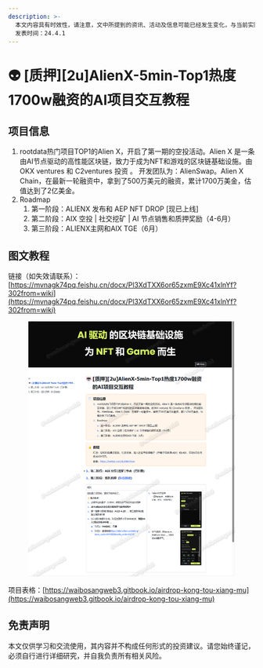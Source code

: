 ```yaml
---
description: >-
  本文内容具有时效性，请注意，文中所提到的资讯、活动及信息可能已经发生变化，与当前实际情况有所不同。我们建议您在做出任何决策之前，始终进行自主研究和验证。
  发表时间：24.4.1
---
```


# 👽 \[质押]\[2u]AlienX-5min-Top1热度1700w融资的AI项目交互教程

## **项目信息**

1. rootdata热门项目TOP1的Alien X，开启了第一期的空投活动。Alien X 是一条由AI节点驱动的高性能区块链，致力于成为NFT和游戏的区块链基础设施。由OKX ventures 和 C2ventures 投资 。 开发团队为：AlienSwap。Alien X Chain，在最新一轮融资中，拿到了500万美元的融资，累计1700万美金，估值达到了2亿美金。
2. Roadmap
   1. 第一阶段：ALIENX 发布和 AEP NFT DROP \[现已上线]
   2. 第二阶段：AIX 空投 | 社交挖矿 | AI 节点销售和质押奖励（4-6月）
   3. 第三阶段：ALIENX主网和AIX TGE（6月）

## 图文教程

链接（如失效请联系）：[https://mvnagk74pq.feishu.cn/docx/Pl3XdTXX6or65zxmE9Xc41xlnYf?302from=wiki](https://mvnagk74pq.feishu.cn/docx/Pl3XdTXX6or65zxmE9Xc41xlnYf?302from=wiki)

<figure><img src="../.gitbook/assets/image (1) (1) (1) (1) (1) (1) (1) (1) (1).png" alt=""><figcaption></figcaption></figure>

项目表格：[https://waibosangweb3.gitbook.io/airdrop-kong-tou-xiang-mu](https://waibosangweb3.gitbook.io/airdrop-kong-tou-xiang-mu)

## 免责声明 <a href="#mian-ze-sheng-ming" id="mian-ze-sheng-ming"></a>

本文仅供学习和交流使用，其内容并不构成任何形式的投资建议。请您始终谨记，必须自行进行详细研究，并自我负责所有相关风险。

